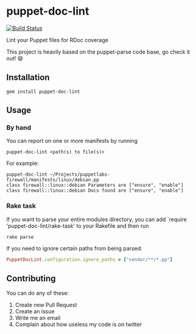 # puppet-doc-lint
[![Build Status](https://travis-ci.org/petems/puppet-doc-lint.png?branch=master)](https://travis-ci.org/petems/puppet-doc-lint)

Lint your Puppet files for RDoc coverage

This project is heavily based on the puppet-parse code base, go check it out! :smile:

## Installation

    gem install puppet-doc-lint


## Usage

### By hand

You can report on one or more manifests by running

    puppet-doc-lint <path(s) to file(s)>

For example:
  
```
puppet-doc-lint ~/Projects/puppetlabs-firewall/manifests/linux/debian.pp
class firewall::linux::debian Parameters are ["ensure", "enable"]
class firewall::linux::debian Docs found are ["ensure", "enable"]
```

### Rake task

If you want to parse your entire modules directory, you can add
`require 'puppet-doc-lint/rake-task' to your Rakefile and then run

    rake parse

If you need to ignore certain paths from being parsed:

``` ruby
PuppetDocLint.configuration.ignore_paths = ["vendor/**/*.pp"]
```

## Contributing

You can do any of these:

1. Create new Pull Request
2. Create an issue
3. Write me an email
4. Complain about how useless my code is on twitter

